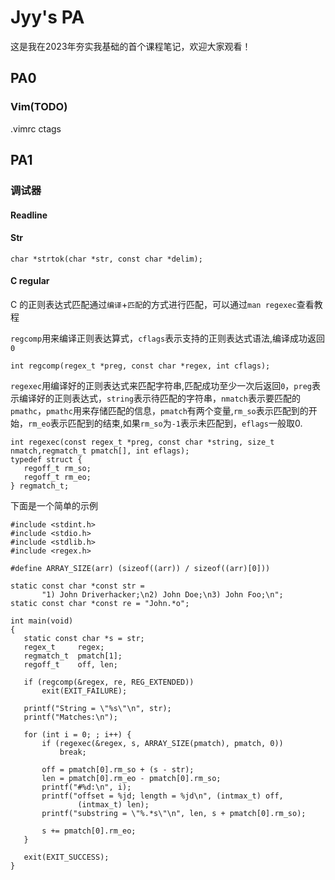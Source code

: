 # Jyy's PA

这是我在2023年夯实我基础的首个课程笔记，欢迎大家观看！

## PA0

### Vim(TODO)

.vimrc ctags 

## PA1


### 调试器
#### Readline

#### Str

```
char *strtok(char *str, const char *delim);
```

#### C regular

C 的正则表达式匹配通过`编译`+`匹配`的方式进行匹配，可以通过`man regexec`查看教程

`regcomp`用来编译正则表达算式，`cflags`表示支持的正则表达式语法,编译成功返回`0`

```
int regcomp(regex_t *preg, const char *regex, int cflags);

```
`regexec`用编译好的正则表达式来匹配字符串,匹配成功至少一次后返回`0`，`preg`表示编译好的正则表达式，`string`表示待匹配的字符串，`nmatch`表示要匹配的`pmathc`，`pmathc`用来存储匹配的信息，`pmatch`有两个变量,`rm_so`表示匹配到的开始，`rm_eo`表示匹配到的结束,如果`rm_so`为`-1`表示未匹配到，`eflags`一般取0.

```
int regexec(const regex_t *preg, const char *string, size_t nmatch,regmatch_t pmatch[], int eflags);
typedef struct {
   regoff_t rm_so;
   regoff_t rm_eo;
} regmatch_t;
```

下面是一个简单的示例

```
#include <stdint.h>
#include <stdio.h>
#include <stdlib.h>
#include <regex.h>

#define ARRAY_SIZE(arr) (sizeof((arr)) / sizeof((arr)[0]))

static const char *const str =
       "1) John Driverhacker;\n2) John Doe;\n3) John Foo;\n";
static const char *const re = "John.*o";

int main(void)
{
   static const char *s = str;
   regex_t     regex;
   regmatch_t  pmatch[1];
   regoff_t    off, len;

   if (regcomp(&regex, re, REG_EXTENDED))
       exit(EXIT_FAILURE);

   printf("String = \"%s\"\n", str);
   printf("Matches:\n");

   for (int i = 0; ; i++) {
       if (regexec(&regex, s, ARRAY_SIZE(pmatch), pmatch, 0))
           break;

       off = pmatch[0].rm_so + (s - str);
       len = pmatch[0].rm_eo - pmatch[0].rm_so;
       printf("#%d:\n", i);
       printf("offset = %jd; length = %jd\n", (intmax_t) off,
               (intmax_t) len);
       printf("substring = \"%.*s\"\n", len, s + pmatch[0].rm_so);

       s += pmatch[0].rm_eo;
   }

   exit(EXIT_SUCCESS);
}

```